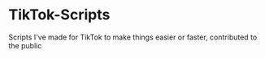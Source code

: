 # TikTok-Scripts
Scripts I've made for TikTok to make things easier or faster, contributed to the public
